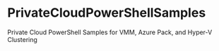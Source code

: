 # PrivateCloudPowerShellSamples
Private Cloud PowerShell Samples for VMM, Azure Pack, and Hyper-V Clustering
